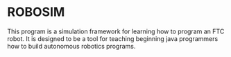 # ROBOSIM

This program is a simulation framework for learning how to program an FTC
robot.  It is designed to be a tool for teaching beginning java programmers
how to build autonomous robotics programs.


